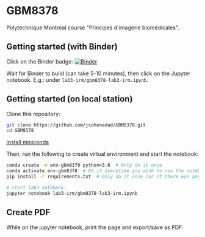 # GBM8378

Polytechnique Montreal course "Principes d'imagerie biomédicales".

## Getting started (with Binder)

Click on the Binder badge:
[![Binder](https://mybinder.org/badge_logo.svg)](https://mybinder.org/v2/gh/jcohenadad/GBM8378/master)

Wait for Binder to build (can take 5-10 minutes), then click on the Jupyter notebook. E.g.: under `lab3-irm/gbm8378-lab3-irm.ipynb`.

## Getting started (on local station)

Clone this repository:
```bash
git clone https://github.com/jcohenadad/GBM8378.git
cd GBM8378
```

[Install miniconda](https://docs.conda.io/en/latest/miniconda.html)

Then, run the following to create virtual environment and start the notebook:

```bash
conda create -n env-gbm8378 python=3.6  # Only do it once
conda activate env-gbm8378  # Do it everytime you wish to run the notebook
pip install -r requirements.txt  # Only do it once (or if there was any change in the repository)

# Start lab3 notebook:
jupyter notebook lab3-irm/gbm8378-lab3-irm.ipynb
```

## Create PDF
While on the jupyter notebook, print the page and export/save as PDF.
